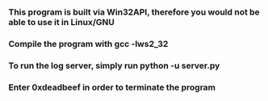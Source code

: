 ### This program is built via Win32API, therefore you would not be able to use it in Linux/GNU
### Compile the program with gcc -lws2_32
### To run the log server, simply run python -u server.py
### Enter 0xdeadbeef in order to terminate the program
